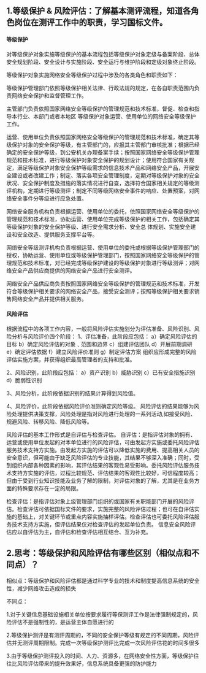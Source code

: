 ## 1.等级保护 & 风险评估：了解基本测评流程，知道各角色岗位在测评工作中的职责，学习国标文件。

#### 等级保护

对等级保护对象实施等级保护的基本流程包括等级保护对象定级与备案阶段、总体安全规划阶段、安全设计与实施阶段、安全运行与维护阶段和定级对象终止阶段。



等级保护对象实施网络安全等级保护过程中涉及的各类角色和职责如下：

等级保护管理部门依照等级保护相关法律、行政法规的规定，在各自职责范围内负责网络安全保护和监督管理工作。

主管部门负责依照国家网络安全等级保护的管理规范和技术标准，督促、检查和指导本行业、本部门或者本地区
等级保护对象运营、使用单位的网络安全等级保护工作。

运营、使用单位负责依照国家网络安全等级保护的管理规范和技术标准，确定其等级保护对象的安全保护等级，有主管部门的，应报其主管部门审核批准；根据已经确定的安全保护等级，到公安机关办理备案手续；按照国家网络安全等级保护管理规范和技术标准，进行等级保护对象安全保护的规划设计；使用符合国家有关规定，满足等级保护对象安全保护等级需求的信息技术产品和网络安全产品，开展安全建设或者改建工作；制定、落实各项安全管理制度，定期对等级保护对象的安全状况、安全保护制度及措施的落实情况进行自查，选择符合国家相关规定的等级测评机构，定期进行等级测评；制定不同等级网络安全事件的响应、处置预案，对网络安全事件分等级进行应急处置。

网络安全服务机构负责根据运营、使用单位的委托，依照国家网络安全等级保护的管理规范和技术标准，协助运营、使用单位完成等级保护的相关工作，包括确定其等级保护对象的安全保护等级、进行安全需求分析、安全总
体规划、实施安全建设和安全改造、提供服务支撑平台等。

网络安全等级测评机构负责根据运营、使用单位的委托或根据等级保护管理部门的授权，协助运营、使用单位或等级保护管理部门，按照国家网络安全等级保护的管理规范和技术标准，对已经完成等级保护建设的等级保护对象进行等级测评；对网络安全产品供应商提供的网络安全产品进行安全测评。

网络安全产品供应商负责按照国家网络安全等级保护的管理规范和技术标准，开发符合等级保护相关要求的网络安全产品，接受安全测评；按照等级保护相关要求销售网络安全产品并提供相关服务。

#### 风险评估

根据流程中的各项工作内容，一般将风险评估实施划分为评估准备、风险识别、风险分析与风险评价四个阶段：
1、评估准备，此阶段应包括：
a）确定风险评估的目标
b）确定风险评估的对象﹑范围和边界
c）组建评估团队
d）开展前期调研
e）确定评估依据
f）建立风险评价准则
g）制定评估方案
组织应形成完整的风险评估实施方案，并获得组织最高管理者的支持和批准。

2、风险识别，此阶段应包括：
a）资产识别
b）威胁识别
c）已有安全措施识别
d）脆弱性识别

3、风险分析，此阶段依据识别的结果计算得到风险值。

4、风险评价，此阶段依据风险评价准则确定风险等级。
风险评估的结果能够为风险处理提供决策支撑，风险处理是指对风险进行处理的一系列活动,如接受风险、规避风险、转移风险、降低风险等。



风险评估的基本工作形式是自评估与检查评估。
自评估：是指评估对象的拥有、运营或使用单位发起的对本单位进行的风险评估，可由发起方实施或委托风险评估服务技术支持方实施。由发起方实施的评估可以降低实施的费用、提高相关人员的安全意识，但可能由于缺乏风险评估的专业技能，其结果不够深入准确；同时，受到组织内部各种因素的影响，其评估结果的客观性易受影响。委托风险评估服务技术支持方实施的评估，过程比较规范、评估结果的客观性比较好，可信程度较高；但由于受到行业知识技能及业务了解的限制，对评估对象的了解，尤其是在业务方面的特殊要求存在一定的局限。

检查评估：是指评估对象上级管理部门组织的或国家有关职能部门开展的风险评估。检查评估可依据国标文件的要求，实施完整的风险评估过程；也可在自评估实施的基础上，对关键环节或重点内容实施抽样评估。检查评估也可委托风险评估服务技术支持方实施，但评估结果仅对检查评估的发起单位负责。
信息安全风险评估应以自评估为主，自评估和检查评估相互结合、互为补充。

## 2.思考：等级保护和风险评估有哪些区别（相似点和不同点）？

相似点：等级保护和风险评估都是通过科学专业的技术和制度提高信息系统的安全性，减少网络攻击造成的损失

不同点：

1.对于关键信息基础设施相关单位按要求履行等保测评工作是法律强制规定的，风险评估不是强制性的，是运营主体自愿进行的

2.等级保护测评是有测评周期的，不同的安全保护等级有规定的不同周期，风险评估并无测评周期限制。完成一次等级保护测评比完成一次风险评估花的时间多很多

3.由于等级保护测评投入的时间、人力、资源多，在网络安全性方面，等级保护往往比风险评估带来的提升效果好，信息系统具备更强的防护能力
